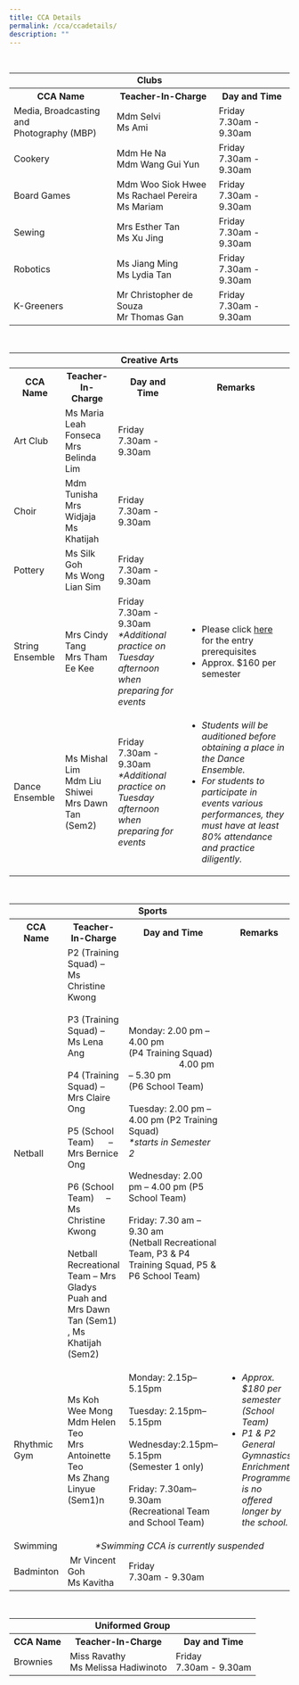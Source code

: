 ```yaml
---
title: CCA Details
permalink: /cca/ccadetails/
description: ""
---
```

<table style="width:100%" align="center">
	<tr>
    <td colspan="3" align="center"><b>Clubs</b></td>
  </tr>
	 <tr>  
    <th align="center">CCA Name</th>  
    <th align="center">Teacher-In-Charge</th>  
    <th align="center">Day and Time</th>  
  </tr>
	<tr>
    <td>Media, Broadcasting and <br>Photography (MBP)</td>
    <td>Mdm Selvi <br> Ms Ami</td>
    <td>Friday <br> 7.30am - 9.30am</td>
  </tr>
		<tr>
    <td>Cookery</td>
    <td>Mdm He Na <br> Mdm Wang Gui Yun</td>
    <td>Friday <br> 7.30am - 9.30am</td>
  </tr>
		<tr>
    <td>Board Games</td>
    <td>Mdm Woo Siok Hwee<br> Ms Rachael Pereira<br> Ms Mariam</td>
    <td>Friday <br> 7.30am - 9.30am</td>
  </tr>
	<tr>
    <td>Sewing</td>
    <td>Mrs Esther Tan <br>Ms Xu Jing</td>
    <td>Friday <br> 7.30am - 9.30am</td>
  </tr>
	<tr>
    <td>Robotics</td>
    <td>Ms Jiang Ming<br> Ms Lydia Tan</td>
  <td>Friday <br> 7.30am - 9.30am</td>
  </tr>
		<tr>
    <td>K-Greeners</td>
    <td>Mr Christopher de Souza <br>Mr Thomas Gan</td>
    <td>Friday <br> 7.30am - 9.30am</td>
  </tr>
</table>

<table style="width:100%" align="center">
	<tr>
   <td colspan="4" align="center"><b>Creative Arts</b></td>
  </tr>
	 <tr>  
    <th align="center" >CCA Name</th>  
    <th align="center">Teacher-In-Charge</th>  
    <th align="center">Day and Time</th>  
		 <th align="center">Remarks</th>  
  </tr>
	<tr>
    <td>Art Club</td>
    <td>Ms Maria Leah Fonseca <br> Mrs Belinda Lim</td>
    <td>Friday <br> 7.30am - 9.30am</td>
		<td></td>
  </tr>
		<tr>
    <td>Choir</td>
    <td>Mdm Tunisha<br> Mrs Widjaja <br>Ms Khatijah</td>
    <td>Friday <br> 7.30am - 9.30am</td>
			<td></td>
  </tr>
		<tr>
    <td>Pottery</td>
    <td>Ms Silk Goh <br> Ms Wong Lian Sim</td>
    <td>Friday <br> 7.30am - 9.30am</td>
			<td></td>
  </tr>
	<tr>
    <td>String Ensemble</td>
    <td>Mrs Cindy Tang<br> Mrs Tham Ee Kee</td>
    <td>Friday <br> 7.30am - 9.30am<br><i>*Additional practice on Tuesday afternoon when preparing for events</i></td>
		<td><ul><li>Please click <a href="https://moe-chijkellock.gov.sg/ccas/Creative-Arts/stringensemble/">here</a> for the entry prerequisites</li>
			<li>Approx. $160 per semester</li></ul></td>
  </tr>
	<tr>
    <td>Dance Ensemble</td>
    <td>Ms Mishal Lim<br>Mdm Liu Shiwei<br>Mrs Dawn Tan (Sem2)</td>
  <td>Friday <br> 7.30am - 9.30am<br><i>*Additional practice on Tuesday afternoon when preparing for events</i></td></td>
		<td><ul><li><i>Students will be auditioned before obtaining a place in the Dance Ensemble.</i>

<li><i>For students to participate in events various performances, they must have at least 80% attendance and practice diligently.</i></li></ul></td>
  </tr>
</table>

<table style="width:100%" align="center">
	<tr>
    <td colspan="4" align="center"><b>Sports</b></td>
  </tr>
	 <tr>  
    <th align="center">CCA Name</th>  
    <th align="center">Teacher-In-Charge</th>  
    <th align="center">Day and Time</th>  
		 <th align="center">Remarks</th>  
  </tr>
	<tr>
    <td>Netball</td>
    <td>P2 (Training Squad) –  Ms Christine Kwong <br><br>
P3 (Training Squad) – Ms Lena Ang <br><br>
P4 (Training Squad) – Mrs Claire Ong<br><br>
P5 (School Team)      – Mrs Bernice Ong<br><br>
P6 (School Team)     – Ms Christine Kwong<br><br>
Netball Recreational Team – Mrs Gladys Puah and Mrs Dawn Tan (Sem1) , Ms Khatijah (Sem2)</td>
    <td>Monday: 2.00 pm – 4.00 pm <br>(P4 Training Squad)<br>
                     4.00 pm – 5.30 pm  <br>(P6 School Team)<br><br>
Tuesday: 2.00 pm – 4.00 pm (P2 Training Squad)<br>
			<i>*starts in Semester 2</i><br><br>
Wednesday: 2.00 pm – 4.00 pm (P5 School Team)<br><br>
Friday: 7.30 am – 9.30 am <br>(Netball Recreational Team, P3 & P4 Training Squad, P5 & P6 School Team)</td>
					<td></td>
  </tr>
		<tr>
    <td>Rhythmic Gym</td>
    <td>Ms Koh Wee Mong<br>Mdm Helen Teo<br>Mrs Antoinette Teo<br>Ms Zhang Linyue (Sem1)n</td>
    <td>Monday: 2.15p–5.15pm <br>   <br>
Tuesday: 2.15pm–5.15pm    <br><br>
Wednesday:2.15pm–5.15pm<br>(Semester 1 only)<br><br>
Friday: 7.30am–9.30am (Recreational Team and School Team)</td>
			<td><ul><li><i>Approx. $180 per semester (School Team)
</li><li>P1 & P2 General Gymnastics Enrichment Programme is no offered longer by the school.</i></li></ul></td>
  </tr>
		<tr>
    <td>Swimming</td>
		<td colspan="3" align="center"><i>*Swimming CCA is currently suspended</i></td>
  </tr>
	<tr>
    <td>Badminton</td>
    <td colspan=""> Mr Vincent Goh <br> Ms Kavitha</td>
    <td>Friday <br> 7.30am - 9.30am</td>
					<td></td>
  </tr>
</table>
<table style="width:100%" align="center">
	<tr>
    <td colspan="3" align="center"><b>Uniformed Group</b></td>
  </tr>
	 <tr>  
    <th align="center">CCA Name</th>  
    <th align="center">Teacher-In-Charge</th>  
    <th align="center">Day and Time</th>  
  </tr>
	<tr>
    <td>Brownies</td>
    <td>Miss Ravathy <br>Ms Melissa Hadiwinoto</td>
    <td>Friday <br> 7.30am - 9.30am</td>
  </tr>
</table>